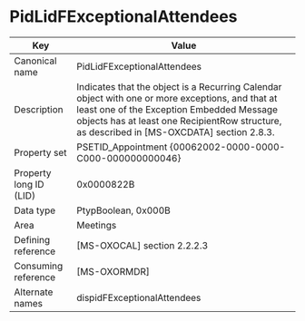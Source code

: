 # PidLidFExceptionalAttendees

| Key | Value |
|---|---|
| Canonical name | PidLidFExceptionalAttendees |
| Description | Indicates that the object is a Recurring Calendar object with one or more exceptions, and that at least one of the Exception Embedded Message objects has at least one RecipientRow structure, as described in [MS-OXCDATA] section 2.8.3. |
| Property set | PSETID_Appointment {00062002-0000-0000-C000-000000000046} |
| Property long ID (LID) | 0x0000822B |
| Data type | PtypBoolean, 0x000B |
| Area | Meetings |
| Defining reference | [MS-OXOCAL] section 2.2.2.3 |
| Consuming reference | [MS-OXORMDR] |
| Alternate names | dispidFExceptionalAttendees |

